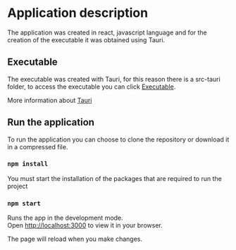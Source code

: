 # Application description

The application was created in react, javascript language and for the creation of the executable it was obtained using Tauri.

## Executable

The executable was created with Tauri, for this reason there is a src-tauri folder, to access the executable you can click [Executable](executable/).

More information about [Tauri](https://tauri.app/)

## Run the application

To run the application you can choose to clone the repository or download it in a compressed file.

### `npm install`

You must start the installation of the packages that are required to run the project

### `npm start`

Runs the app in the development mode.\
Open [http://localhost:3000](http://localhost:3000) to view it in your browser.

The page will reload when you make changes.
